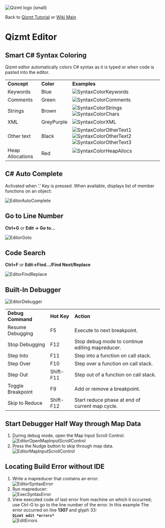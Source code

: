 <a href='Hidden comment: Image:'></a><img src='http://qizmt.googlecode.com/svn/wiki/images/Qizmt_logo_small.png' alt='Qizmt logo (small)' />

Back to <a href='Hidden comment: Link:'></a>[Qizmt Tutorial](MySpaceQizmtTutorial.md) or <a href='Hidden comment: Link:'></a>[Wiki Main](Main.md)



# Qizmt Editor #

## Smart C# Syntax Coloring ##

Qizmt editor automatically colors C# syntax as it is typed or when code is pasted into the editor.

<table>
<tr><td> <b>Concept</b> </td><td> <b>Color</b> </td><td> <b>Examples</b> </td></tr>

<tr>
<td> Keywords </td><td> Blue </td><td> <a href='Hidden comment: Image:'></a><img src='http://qizmt.googlecode.com/svn/wiki/images/Qizmt_SyntaxColorKeywords.png' alt='SyntaxColorKeywords' /> </td>
</tr>

<tr>
<td> Comments </td><td> Green </td><td> <a href='Hidden comment: Image:'></a><img src='http://qizmt.googlecode.com/svn/wiki/images/Qizmt_SyntaxColorComments.png' alt='SyntaxColorComments' /> </td>
</tr>

<tr>
<td> Strings </td><td> Brown </td><td> <a href='Hidden comment: Image:'></a><img src='http://qizmt.googlecode.com/svn/wiki/images/Qizmt_SyntaxColorStrings.png' alt='SyntaxColorStrings' />
<a href='Hidden comment: Image:'></a><img src='http://qizmt.googlecode.com/svn/wiki/images/Qizmt_SyntaxColorChars.png' alt='SyntaxColorChars' /> </td>
</tr>

<tr>
<td> XML </td><td> GreyPurple </td><td> <a href='Hidden comment: Image:'></a><img src='http://qizmt.googlecode.com/svn/wiki/images/Qizmt_SyntaxColorXML.png' alt='SyntaxColorXML' /> </td>
</tr>

<tr>
<td> Other text </td><td> Black </td><td> <a href='Hidden comment: Image:'></a><img src='http://qizmt.googlecode.com/svn/wiki/images/Qizmt_SyntaxColorOtherText1.png' alt='SyntaxColorOtherText1' />   <a href='Hidden comment: Image:'></a><img src='http://qizmt.googlecode.com/svn/wiki/images/Qizmt_SyntaxColorOtherText2.png' alt='SyntaxColorOtherText2' />   <a href='Hidden comment: Image:'></a><img src='http://qizmt.googlecode.com/svn/wiki/images/Qizmt_SyntaxColorOtherText3.png' alt='SyntaxColorOtherText3' />  </td>
</tr>

<tr>
<td> Heap Allocations </td> <td> Red </td> <td> <a href='Hidden comment: Image:'></a><img src='http://qizmt.googlecode.com/svn/wiki/images/Qizmt_SyntaxColorHeapAllocs.png' alt='SyntaxColorHeapAllocs' />
<blockquote></td>
</tr></blockquote>

</table>


## C# Auto Complete ##

Activated when ‘.’ Key is pressed. When available, displays list of member functions on an object:

<a href='Hidden comment: Image:'></a><img src='http://qizmt.googlecode.com/svn/wiki/images/Qizmt_EditorAutoComplete.png' alt='EditorAutoComplete' />


## Go to Line Number ##
**Ctrl+G** or **Edit -> Go to...**

<a href='Hidden comment: Image:'></a><img src='http://qizmt.googlecode.com/svn/wiki/images/Qizmt_EditorGoto.png' alt='EditorGoto' />


## Code Search ##
**Ctrl+F** or **Edit->Find…/Find Next/Replace**

<a href='Hidden comment: Image:'></a><img src='http://qizmt.googlecode.com/svn/wiki/images/Qizmt_EditorFindReplace.png' alt='EditorFindReplace' />


## Built-In Debugger ##

<a href='Hidden comment: Image:'></a><img src='http://qizmt.googlecode.com/svn/wiki/images/Qizmt_EditorDebugger.png' alt='EditorDebugger' />

<table>
<tr><td> <b>Debug Command</b> </td><td> <b>Hot Key</b> </td><td> <b>Action</b> </td></tr>
<tr><td> Resume Debugging </td><td> F5 </td><td> Execute to next breakpoint. </td></tr>
<tr><td> Stop Debugging </td><td> F12 </td><td> Stop debug mode to continue editing mapreducer. </td></tr>
<tr><td> Step Into </td><td> F11 </td><td> Step into a function on call stack. </td></tr>
<tr><td> Step Over </td><td> F10 </td><td> Step over a function on call stack. </td></tr>
<tr><td> Step Out </td><td> Shift-F11 </td><td> Step out of a function on call stack. </td></tr>
<tr><td> Toggle Breakpoint </td><td> F9 </td><td> Add or remove a breakpoint. </td></tr>
<tr><td> Skip to Reduce </td><td> Shift-F12 </td><td> Start reduce phase at end of current map cycle. </td></tr>
</table>

## Start Debugger Half Way through Map Data ##
  1. During debug mode, open the Map Input Scroll Control.<br /><a href='Hidden comment: Image:'></a><img src='http://qizmt.googlecode.com/svn/wiki/images/Qizmt_EditorOpenMapInputScrollControl.png' alt='EditorOpenMapInputScrollControl' />
  1. Press the Nudge button to skip through map data.<br /><a href='Hidden comment: Image:'></a><img src='http://qizmt.googlecode.com/svn/wiki/images/Qizmt_EditorMapInputScrollControl.png' alt='EditorMapInputScrollControl' />

## Locating Build Error without IDE ##

  1. Write a mapreducer that contains an error: <br /> <a href='Hidden comment: Image:'></a><img src='http://qizmt.googlecode.com/svn/wiki/images/Qizmt_EditorSyntaxError.png' alt='EditorSyntaxError' />
  1. Run mapreducer: <br /> <a href='Hidden comment: Image:'></a><img src='http://qizmt.googlecode.com/svn/wiki/images/Qizmt_ExecSyntaxError.png' alt='ExecSyntaxError' />
  1. View executed code of last error from machine on which it occurred; use Ctrl-G to go to the line number of the error. In this example The error occurred on line **1307** and glyph 33:  <br />  **`Qizmt edit *errors*`** <br /><a href='Hidden comment: Image:'></a><img src='http://qizmt.googlecode.com/svn/wiki/images/Qizmt_EditErrors.png' alt='EditErrors' />